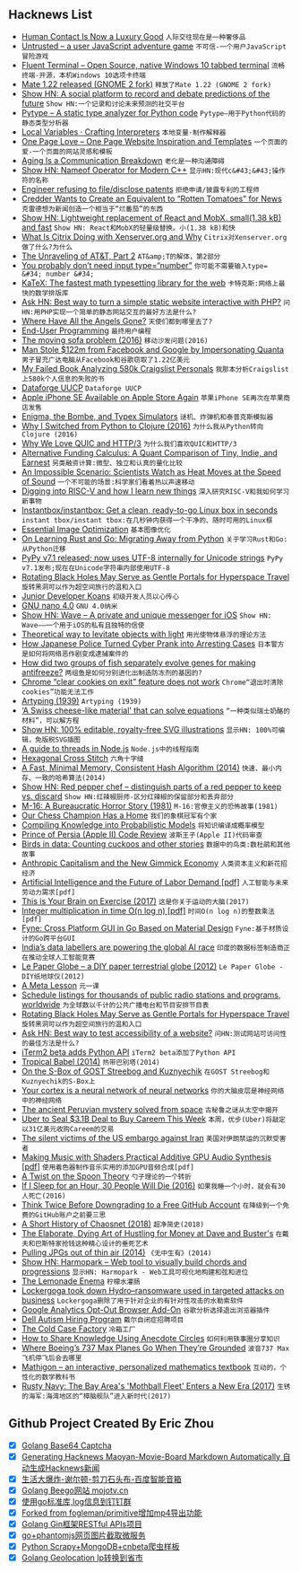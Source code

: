 ## Hacknews List


- [Human Contact Is Now a Luxury Good](https://www.nytimes.com/2019/03/23/sunday-review/human-contact-luxury-screens.html)  `人际交往现在是一种奢侈品`
- [Untrusted – a user JavaScript adventure game](https://alexnisnevich.github.io/untrusted/)  `不可信-一个用户JavaScript冒险游戏`
- [Fluent Terminal – Open Source, native Windows 10 tabbed terminal](https://github.com/felixse/FluentTerminal)  `流畅终端-开源，本机Windows 10选项卡终端`
- [Mate 1.22 released (GNOME 2 fork)](https://mate-desktop.org/it/blog/2019-03-18-mate-1-22-released/)  `释放了Mate 1.22 (GNOME 2 fork)`
- [Show HN: A social platform to record and debate predictions of the future](https://www.predibly.com/)  `Show HN:一个记录和讨论未来预测的社交平台`
- [Pytype – A static type analyzer for Python code](https://github.com/google/pytype)  `Pytype—用于Python代码的静态类型分析器`
- [Local Variables · Crafting Interpreters](http://www.craftinginterpreters.com/local-variables.html)  `本地变量·制作解释器`
- [One Page Love – One Page Website Inspiration and Templates](https://onepagelove.com/)  `一个页面的爱-一个页面的网站灵感和模板`
- [Aging Is a Communication Breakdown](http://nautil.us/issue/70/variables/aging-is-a-communication-breakdown)  `老化是一种沟通障碍`
- [Show HN: Nameof Operator for Modern C&#43;&#43;](https://github.com/Neargye/nameof)  `显示HN:现代c&#43;&#43;操作符的名称`
- [Engineer refusing to file/disclose patents](https://workplace.stackexchange.com/questions/132387/engineer-refusing-to-file-disclose-patents)  `拒绝申请/披露专利的工程师`
- [Credder Wants to Create an Equivalent to “Rotten Tomatoes” for News](https://mondaynote.com/credder-wants-to-create-an-equivalent-to-rotten-tomatoes-for-news-94467294e57b)  `克雷德想为新闻创造一个相当于“烂番茄”的东西`
- [Show HN: Lightweight replacement of React and MobX. small(1.38 kB) and fast](https://github.com/PxyUp/FastDom)  `Show HN: React和MobX的轻量级替换。小(1.38 kB)和快`
- [What Is Citrix Doing with Xenserver.org and Why](https://xenserver.org/blog/entry/what-is-citrix-doing-with-xenserver-org.html)  `Citrix对Xenserver.org做了什么?为什么`
- [The Unraveling of AT&amp;T, Part 2](https://technicshistory.wordpress.com/2019/03/23/the-unraveling-part-2/)  `AT&amp;T的解体，第2部分`
- [You probably don’t need input type=“number”](http://bradfrost.com/blog/post/you-probably-dont-need-input-typenumber/)  `你可能不需要输入type= &#34; number &#34;`
- [KaTeX: The fastest math typesetting library for the web](https://katex.org/)  `卡特克斯:网络上最快的数学排版库`
- [Ask HN: Best way to turn a simple static website interactive with PHP?](item?id=19481788)  `问HN:用PHP实现一个简单的静态网站交互的最好方法是什么?`
- [Where Have All the Angels Gone?](https://tomtunguz.com/where-have-all-the-angels-gone/)  `天使们都到哪里去了?`
- [End-User Programming](https://www.inkandswitch.com/end-user-programming.html)  `最终用户编程`
- [The moving sofa problem (2016)](https://www.math.ucdavis.edu/~romik/movingsofa/)  `移动沙发问题(2016)`
- [Man Stole $122m from Facebook and Google by Impersonating Quanta](https://boingboing.net/2019/03/24/evaldas-rimasauskas.html)  `男子冒充广达电脑从Facebook和谷歌窃取了1.22亿美元`
- [My Failed Book Analyzing 580k Craigslist Personals](https://joecmarshall.com/posts/my-failed-book-about-craigslist-personals/)  `我那本分析Craigslist上580k个人信息的失败的书`
- [Dataforge UUCP](https://uucp.dataforge.tk/)  `Dataforge UUCP`
- [Apple iPhone SE Available on Apple Store Again](https://www.apple.com/shop/refurbished/clearance)  `苹果iPhone SE再次在苹果商店发售`
- [Enigma, the Bombe, and Typex Simulators](https://github.com/gchq/CyberChef/wiki/Enigma,-the-Bombe,-and-Typex)  `谜机、炸弹机和泰普克斯模拟器`
- [Why I Switched from Python to Clojure (2016)](https://www.bradcypert.com/why-i-switched-from-python-to-clojure/)  `为什么我从Python转向Clojure (2016)`
- [Why We Love QUIC and HTTP/3](https://www.fastly.com/blog/why-fastly-loves-quic-http3)  `为什么我们喜欢QUIC和HTTP/3`
- [Alternative Funding Calculus: A Quant Comparison of Tiny, Indie, and Earnest](https://medium.com/swlh/alternative-funding-calculus-a-quant-comparison-of-tiny-indie-and-earnest-8d61d35d5ad5)  `另类融资计算:微型、独立和认真的量化比较`
- [An Impossible Scenario: Scientists Watch as Heat Moves at the Speed of Sound](https://www.scientificamerican.com/article/scientists-watch-as-heat-moves-at-the-speed-of-sound/)  `一个不可能的场景:科学家们看着热以声速移动`
- [Digging into RISC-V and how I learn new things](https://blog.jessfraz.com/post/digging-into-risc-v-and-how-i-learn-new-things/)  `深入研究RISC-V和我如何学习新事物`
- [Instantbox/instantbox: Get a clean, ready-to-go Linux box in seconds](https://github.com/instantbox/instantbox)  `instant tbox/instant tbox:在几秒钟内获得一个干净的、随时可用的Linux框`
- [Essential Image Optimization](https://images.guide/)  `基本图像优化`
- [On Learning Rust and Go: Migrating Away from Python](https://blog.liw.fi/posts/2019/03/24/on_learning_rust_and_go_migrating_away_from_python/)  `关于学习Rust和Go:从Python迁移`
- [PyPy v7.1 released; now uses UTF-8 internally for Unicode strings](https://morepypy.blogspot.com/2019/03/pypy-v71-released-now-uses-utf-8.html)  `PyPy v7.1发布;现在在Unicode字符串内部使用UTF-8`
- [Rotating Black Holes May Serve as Gentle Portals for Hyperspace Travel](https://theconversation.com/rotating-black-holes-may-serve-as-gentle-portals-for-hyperspace-travel-107062)  `旋转黑洞可以作为超空间旅行的温和入口`
- [Junior Developer Koans](https://joecmarshall.com/posts/junior-developer-koans/)  `初级开发人员以心传心`
- [GNU nano 4.0](https://www.nano-editor.org/news.php)  `GNU 4.0纳米`
- [Show HN: Wave – A private and unique messenger for iOS](https://itunes.apple.com/za/app/wave-%EF%BE%89/id1434827986?mt=8&amp;ref=producthunt)  `Show HN: Wave——一个用于iOS的私有且独特的信使`
- [Theoretical way to levitate objects with light](https://www.caltech.edu/about/news/levitating-objects-light)  `用光使物体悬浮的理论方法`
- [How Japanese Police Turned Cyber Prank into Arresting Cases](https://b.shujisado.com/2019/03/how-japanese-police-turned-cyber-prank.html)  `日本警方是如何将网络恶作剧变成逮捕案件的`
- [How did two groups of fish separately evolve genes for making antifreeze?](https://www.theatlantic.com/science/archive/2019/03/how-fish-evolved-antifreeze-junk/585226/)  `两组鱼是如何分别进化出制造防冻剂的基因的?`
- [Chrome “clear cookies on exit” feature does not work](https://superuser.com/questions/1298062/chrome-clear-cookies-on-exit-feature-does-not-work)  `Chrome“退出时清除cookies”功能无法工作`
- [Artyping (1939)](https://archive.org/details/Artyping)  `Artyping (1939)`
- [‘A Swiss cheese-like material’ that can solve equations](https://penntoday.upenn.edu/news/penn-engineers-demonstrate-metamaterials-can-solve-equations)  `“一种类似瑞士奶酪的材料”，可以解方程`
- [Show HN: 100% editable, royalty-free SVG illustrations](https://gallery.manypixels.co)  `显示HN: 100%可编辑，免版税SVG插图`
- [A guide to threads in Node.js](https://blog.logrocket.com/a-complete-guide-to-threads-in-node-js-4fa3898fe74f)  `Node.js中的线程指南`
- [Hexagonal Cross Stitch](http://isohedral.ca/hexagonal-cross-stitch/)  `六角十字缝`
- [A Fast, Minimal Memory, Consistent Hash Algorithm (2014)](https://arxiv.org/abs/1406.2294)  `快速、最小内存、一致的哈希算法(2014)`
- [Show HN: Red pepper chef – distinguish parts of a red pepper to keep vs. discard](https://medium.com/@anthony_sarkis/red-pepper-chef-from-new-training-data-to-deployed-system-in-a-few-lines-of-code-8d25b77fe447)  `Show HN:红辣椒厨师-区分红辣椒的保留部分和丢弃部分`
- [M-16: A Bureaucratic Horror Story (1981)](https://www.theatlantic.com/magazine/archive/1981/06/m-16-a-bureaucratic-horror-story/545153/)  `M-16:官僚主义的恐怖故事(1981)`
- [Our Chess Champion Has a Home](https://www.nytimes.com/2019/03/23/opinion/sunday/homeless-chess-champion-tani.html)  `我们的象棋冠军有个家`
- [Compiling Knowledge into Probabilistic Models](http://willcrichton.net/notes/compiling-knowledge-probability/)  `将知识编译成概率模型`
- [Prince of Persia (Apple II) Code Review](http://fabiensanglard.net/prince_of_persia/index.php)  `波斯王子(Apple II)代码审查`
- [Birds in data: Counting cuckoos and other stories](https://factordaily.com/birds-in-data-counting-cuckoos-and-other-stories/)  `数据中的鸟类:数杜鹃和其他故事`
- [Anthropic Capitalism and the New Gimmick Economy](https://www.edge.org/response-detail/26756)  `人类资本主义和新花招经济`
- [Artificial Intelligence and the Future of Labor Demand [pdf]](https://economics.mit.edu/files/16819)  `人工智能与未来劳动力需求[pdf]`
- [This is Your Brain on Exercise (2017)](https://www.outsideonline.com/2186146/your-brain-exercise)  `这是你关于运动的大脑(2017)`
- [Integer multiplication in time O(n log n) [pdf]](https://hal.archives-ouvertes.fr/hal-02070778/document)  `时间O(n log n)的整数乘法[pdf]`
- [Fyne: Cross Platform GUI in Go Based on Material Design](https://github.com/fyne-io/fyne)  `Fyne:基于材质设计的Go跨平台GUI`
- [India’s data labellers are powering the global AI race](https://factordaily.com/indian-data-labellers-powering-the-global-ai-race/)  `印度的数据标签制造商正在推动全球人工智能竞赛`
- [Le Paper Globe – a DIY paper terrestrial globe (2012)](http://joachimesque.com/globe/index.html.en)  `Le Paper Globe - DIY纸地球仪(2012)`
- [A Meta Lesson](http://andy.kitchen/a-meta-lesson.html)  `元一课`
- [Schedule listings for thousands of public radio stations and programs, worldwide](http://www.publicradiofan.com/)  `为全球数以千计的公共广播电台和节目安排节目表`
- [Rotating Black Holes May Serve as Gentle Portals for Hyperspace Travel](https://daily.jstor.org/rotating-black-holes-may-serve-as-gentle-portals-for-hyperspace-travel/)  `旋转黑洞可以作为超空间旅行的温和入口`
- [Ask HN: Best way to test accessibility of a website?](item?id=19473737)  `问HN:测试网站可访问性的最佳方法是什么?`
- [iTerm2 beta adds Python API](https://iterm2.com/python-api/)  `iTerm2 beta添加了Python API`
- [Tropical Babel (2014)](https://failedarchitecture.com/tropical-babel/)  `热带巴别塔(2014)`
- [On the S-Box of GOST Streebog and Kuznyechik](https://who.paris.inria.fr/Leo.Perrin/pi.html)  `在GOST Streebog和Kuznyechik的S-Box上`
- [Your cortex is a neural network of neural networks](https://medium.com/the-spike/your-cortex-contains-17-billion-computers-9034e42d34f2)  `你的大脑皮层是神经网络中的神经网络`
- [The ancient Peruvian mystery solved from space](http://www.bbc.com/future/story/20160408-the-ancient-peruvian-mystery-solved-from-space)  `古秘鲁之谜从太空中揭开`
- [Uber to Seal $3.1B Deal to Buy Careem This Week](https://www.bloomberg.com/news/articles/2019-03-24/uber-is-said-to-seal-3-1-billion-deal-to-buy-careem-this-week)  `本周，优步(Uber)将敲定以31亿美元收购Careem的交易`
- [The silent victims of the US embargo against Iran](https://www.thelancet.com/journals/lanonc/article/PIIS1470-2045(18)30751-4/fulltext)  `美国对伊朗禁运的沉默受害者`
- [Making Music with Shaders Practical Additive GPU Audio Synthesis [pdf]](http://www.graffathon.fi/2016/presentations/additive_slides.pdf)  `使用着色器制作音乐实用的添加GPU音频合成[pdf]`
- [A Twist on the Spoon Theory](https://streetlifesolutions.blogspot.com/2019/03/a-twist-on-spoon-theory.html)  `勺子理论的一个转折`
- [If I Sleep for an Hour, 30 People Will Die (2016)](https://www.nytimes.com/2016/10/02/opinion/sunday/if-i-sleep-for-an-hour-30-people-will-die.html)  `如果我睡一个小时，就会有30人死亡(2016)`
- [Think Twice Before Downgrading to a Free GitHub Account](http://blog.jaredsinclair.com/post/183676881105/think-twice-before-downgrading-to-a-free-github)  `在降级到一个免费的GitHub账户之前要三思`
- [A Short History of Chaosnet (2018)](https://twobithistory.org/2018/09/30/chaosnet.html)  `超净简史(2018)`
- [The Elaborate, Dying Art of Hustling for Money at Dave and Buster&#39;s](https://www.vice.com/en_us/article/pan43y/the-elaborate-dying-art-of-hustling-for-money-at-dave-and-busters-arcades)  `在戴夫和巴斯特家抢钱这种精心设计的垂死艺术`
- [Pulling JPGs out of thin air (2014)](http://lcamtuf.blogspot.com/2014/11/pulling-jpegs-out-of-thin-air.html)  `《无中生有》(2014)`
- [Show HN: Harmopark – Web tool to visually build chords and progressions](https://www.harmopark.app/)  `显示HN: Harmopark - Web工具可视化地构建和弦和进位`
- [The Lemonade Enema](http://www.thomas-morris.uk/the-lemonade-enema/)  `柠檬水灌肠`
- [Lockergoga took down Hydro–ransomware used in targeted attacks on business](https://doublepulsar.com/how-lockergoga-took-down-hydro-ransomware-used-in-targeted-attacks-aimed-at-big-business-c666551f5880)  `Lockergoga删除了用于针对企业的有针对性攻击的水勒索软件`
- [Google Analytics Opt-Out Browser Add-On](https://tools.google.com/dlpage/gaoptout)  `谷歌分析选择退出浏览器插件`
- [Dell Autism Hiring Program](https://jobs.dell.com/neurodiversity)  `戴尔自闭症招聘项目`
- [The Cold Case Factory](https://www.topic.com/the-cold-case-factory)  `冷箱工厂`
- [How to Share Knowledge Using Anecdote Circles](http://cognitive-edge.com/methods/anecdote-circles/)  `如何利用轶事圈分享知识`
- [Where Boeing’s 737 Max Planes Go When They’re Grounded](https://www.bloomberg.com/graphics/2019-boeing-737-max-map-where-planes-went-after-grounded/)  `波音737 Max飞机停飞后会去哪里`
- [Mathigon – an interactive, personalized mathematics textbook](https://mathigon.org/)  `互动的，个性化的数学教科书`
- [Rusty Navy: The Bay Area&#39;s &#39;Mothball Fleet&#39; Enters a New Era (2017)](https://www.kqed.org/news/11612408/rusty-navy-the-bay-areas-mothball-fleet-enters-a-new-era)  `生锈的海军:海湾地区的“樟脑舰队”进入新时代(2017)`

## Github Project Created By Eric Zhou

- [x] [Golang Base64 Captcha](https://github.com/mojocn/base64Captcha)
- [x] [Generating Hacknews Maoyan-Movie-Board Markdown Automatically 自动生成Hacknews新闻](https://github.com/dejavuzhou/md-genie)
- [x] [生活大爆炸-谢尔顿-剪刀石头布-百度智能音箱](https://github.com/mojocn/dueros-bang-game)
- [x] [Golang Beego网站 mojotv.cn](https://github.com/mojocn/www.mojotv.cn)
- [x] [使用go标准库,log信息到钉钉群](https://github.com/mojocn/dooger)
- [x] [Forked from fogleman/primitive增加mp4导出功能](https://github.com/mojocn/primitive)
- [x] [Golang Gin框架RESTful APIs项目](https://github.com/JJJJJJJerk/ezier-golang-web-api-framework)
- [x] [go+phantomjs网页图片截取微服务](https://github.com/mojocn/screen_shot)
- [x] [Python Scrapy+MongoDB+cnbeta爬虫样板](https://github.com/mojocn/scrapy_mongodb_boilerplate_cnbeta)
- [x] [Golang Geolocation Ip转换到省市](https://github.com/mojocn/ip2location)